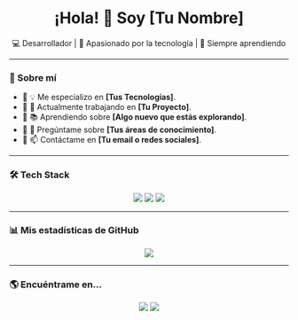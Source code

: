 <h1 align="center">¡Hola! 👋 Soy [Tu Nombre]</h1>

<p align="center">
💻 Desarrollador | 🚀 Apasionado por la tecnología | 🎯 Siempre aprendiendo
</p>

---

### 📜 Sobre mí  
- 🔹 💡 Me especializo en **[Tus Tecnologías]**.  
- 🔹 🚀 Actualmente trabajando en **[Tu Proyecto]**.  
- 🔹 📚 Aprendiendo sobre **[Algo nuevo que estás explorando]**.  
- 🔹 💬 Pregúntame sobre **[Tus áreas de conocimiento]**.  
- 🔹 📫 Contáctame en **[Tu email o redes sociales]**.  

---

### 🛠️ Tech Stack  
<p align="center">
  <img src="https://img.shields.io/badge/-Angular-DD0031?style=flat&logo=angular&logoColor=white">
  <img src="https://img.shields.io/badge/-TypeScript-007ACC?style=flat&logo=typescript&logoColor=white">
  <img src="https://img.shields.io/badge/-Strapi-2F2E8B?style=flat&logo=strapi&logoColor=white">
</p>

---

### 📊 Mis estadísticas de GitHub  
<p align="center">
  <img src="https://github-readme-stats.vercel.app/api?username=TuUsuario&show_icons=true&theme=dracula">
</p>

---

### 🌎 Encuéntrame en...
<p align="center">
  <a href="https://linkedin.com/in/TuUsuario"><img src="https://img.shields.io/badge/-LinkedIn-blue?style=flat&logo=Linkedin&logoColor=white"></a>
  <a href="https://twitter.com/TuUsuario"><img src="https://img.shields.io/badge/-Twitter-1DA1F2?style=flat&logo=Twitter&logoColor=white"></a>
</p>


<!---
SomeTheodor/SomeTheodor is a ✨ special ✨ repository because its `README.md` (this file) appears on your GitHub profile.
You can click the Preview link to take a look at your changes.
--->
